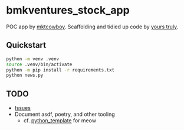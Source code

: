 # bmkventures_stock_app

POC app by [mktcowboy](https://github.com/mktcowboy). Scaffolding and tidied up code by [yours truly](4097471+pythoninthegrass@users.noreply.github.com).

## Quickstart
```bash
python -m venv .venv
source .venv/bin/activate
python -m pip install -r requirements.txt
python news.py
```

## TODO
* [Issues](https://github.com/pythoninthegrass/bmkventures_stock_app/issues)
* Document asdf, poetry, and other tooling
  * cf. [python_template](https://github.com/pythoninthegrass/python_template/tree/main/markdown) for meow
